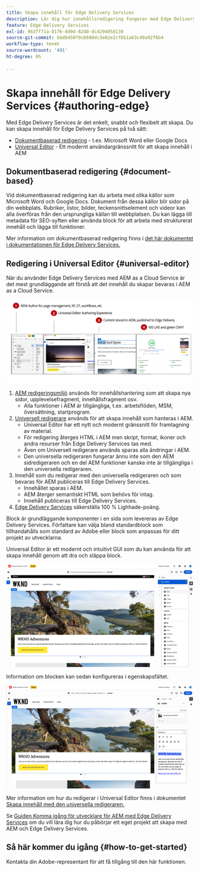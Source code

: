 ```yaml
---
title: Skapa innehåll för Edge Delivery Services
description: Lär dig hur innehållsredigering fungerar med Edge Delivery Services och hur du redigerar AEM innehåll med Edge Delivery Services.
feature: Edge Delivery Services
exl-id: 963ff71a-8176-4d9d-8240-dc429405d139
source-git-commit: bbd845079cb688dc3e62e2cf6b1a63c49a92f6b4
workflow-type: tm+mt
source-wordcount: '491'
ht-degree: 0%

---
```


# Skapa innehåll för Edge Delivery Services {#authoring-edge}

Med Edge Delivery Services är det enkelt, snabbt och flexibelt att skapa. Du kan skapa innehåll för Edge Delivery Services på två sätt:

* [Dokumentbaserad redigering](#document-based) - t.ex. Microsoft Word eller Google Docs
* [Universal Editor](#universal-editor) - Ett modernt användargränssnitt för att skapa innehåll i AEM

## Dokumentbaserad redigering {#document-based}

Vid dokumentbaserad redigering kan du arbeta med olika källor som Microsoft Word och Google Docs. Dokument från dessa källor blir sidor på din webbplats. Rubriker, listor, bilder, teckensnittselement och videor kan alla överföras från den ursprungliga källan till webbplatsen. Du kan lägga till metadata för SEO-syften eller använda block för att arbeta med strukturerat innehåll och lägga till funktioner.

Mer information om dokumentbaserad redigering finns i [det här dokumentet i dokumentationen för Edge Delivery Services.](/help/edge/docs/authoring.md)

## Redigering i Universal Editor {#universal-editor}

När du använder Edge Delivery Services med AEM as a Cloud Service är det mest grundläggande att förstå att det innehåll du skapar bevaras i AEM as a Cloud Service.

![Hur AEM fungerar med Edge Delivery Services](assets/how-aem-edge-works.png)

1. [AEM redigeringsmiljö](/help/sites-cloud/authoring/quick-start.md) används för innehållshantering som att skapa nya sidor, upplevelsefragment, innehållsfragment osv.
   * Alla funktioner i AEM är tillgängliga, t.ex. arbetsflöden, MSM, översättning, startprogram.
1. [Universell redigerare](/help/implementing/universal-editor/authoring.md) används för att skapa innehåll som hanteras i AEM.
   * Universal Editor har ett nytt och modernt gränssnitt för framtagning av material.
   * För redigering återges HTML i AEM men skript, format, ikoner och andra resurser från Edge Delivery Services tas med.
   * Även om Universell redigerare används sparas alla ändringar i AEM.
   * Den universella redigeraren fungerar ännu inte som den AEM sidredigeraren och en del AEM funktioner kanske inte är tillgängliga i den universella redigeraren.
1. Innehåll som du redigerar med den universella redigeraren och som bevaras för AEM publiceras till Edge Delivery Services.
   * Innehållet sparas i AEM.
   * AEM återger semantiskt HTML som behövs för intag.
   * Innehåll publiceras till Edge Delivery Services.
1. [Edge Delivery Services](/help/edge/developer/keeping-it-100.md) säkerställa 100 % Lighhade-poäng.

Block är grundläggande komponenter i en sida som levereras av Edge Delivery Services. Författare kan välja bland standardblock som tillhandahålls som standard av Adobe eller block som anpassas för ditt projekt av utvecklarna.

Universal Editor är ett modernt och intuitivt GUI som du kan använda för att skapa innehåll genom att dra och släppa block.

![Dra och släppa block i den universella redigeraren](assets/blocks.png)

Information om blocken kan sedan konfigureras i egenskapsfältet.

![Konfigurera blockegenskaper](assets/block-properties.png)

Mer information om hur du redigerar i Universal Editor finns i dokumentet [Skapa innehåll med den universella redigeraren.](/help/implementing/universal-editor/authoring.md)

Se [Guiden Komma igång för utvecklare för AEM med Edge Delivery Services](/help/edge/edge-dev-getting-started.md) om du vill lära dig hur du påbörjar ett eget projekt att skapa med AEM och Edge Delivery Services.

## Så här kommer du igång {#how-to-get-started}

Kontakta din Adobe-representant för att få tillgång till den här funktionen.
